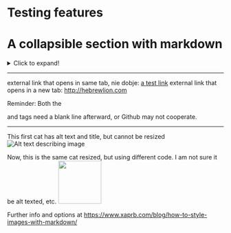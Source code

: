 # Testing features

# A collapsible section with markdown
<details>
  <summary>Click to expand!</summary>
  
  ## Heading
  1. A numbered
  2. list
     * With some
     * Sub bullets
</details>

________________
external link that opens in same tab, nie dobje: [a test link](https://hebrewlion.com)
external link that opens in a new tab: <a href="http://hebrewlion.com" target="_blank">http://hebrewlion.com</a>

Reminder: Both the <summary> and </details> tags need a blank line afterward, or Github may not cooperate.

---------------

This first cat has alt text and title, but cannot be resized
![Alt text describing image](https://1000logos.net/wp-content/uploads/2021/05/GitHub-logo.png "How do you like this image? This is additional info, beyond alt text")

Now, this is the same cat resized, but using different code. I am not sure it be alt texted, etc.
<img src="https://1000logos.net/wp-content/uploads/2021/05/GitHub-logo.png" width="100">

Further info and options at https://www.xaprb.com/blog/how-to-style-images-with-markdown/
